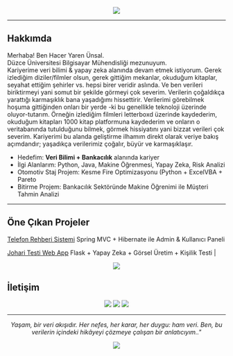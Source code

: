
<p align="center">
  <img src="https://readme-typing-svg.herokuapp.com?font=Fira+Code&duration=3500&pause=700&color=F74393&center=true&vCenter=true&width=550&lines=Veri;Yapay+zeka;Veri+bilimi;Makine+öğrenmesi+">
</p>

---

## Hakkımda

Merhaba! Ben Hacer Yaren Ünsal.  
Düzce Üniversitesi Bilgisayar Mühendisliği mezunuyum.  
Kariyerime veri bilimi & yapay zeka alanında devam etmek istiyorum.
Gerek izlediğim diziler/filmler olsun, gerek gittiğim mekanlar, okuduğum kitaplar, seyahat ettiğim şehirler vs. hepsi birer veridir aslında. Ve ben verileri biriktirmeyi yani somut bir şekilde görmeyi çok severim. Verilerin çoğaldıkça yarattığı karmaşıklık bana yaşadığımı hissettirir. Verilerimi görebilmek hoşuma gittiğinden onları bir yerde -ki bu genellikle teknoloji üzerinde oluyor-tutarım. Örneğin izlediğim filmleri letterboxd üzerinde kaydederim, okuduğum kitapları 1000 kitap platformuna kaydederim ve onların o veritabanında tutulduğunu bilmek, görmek hissiyatını yani bizzat verileri çok severim. Kariyerimi bu alanda geliştirme ilhamım direkt olarak veriye bakış açımdandır; yaşadıkça verilerimiz çoğalır, büyür ve karmaşıklaşır. 

- Hedefim: **Veri Bilimi + Bankacılık** alanında kariyer  
- İlgi Alanlarım: Python, Java, Makine Öğrenmesi, Yapay Zeka, Risk Analizi 
- Otomotiv Staj Projem: Kesme Fire Optimizasyonu (Python + ExcelVBA + Pareto
- Bitirme Projem: Bankacılık Sektöründe Makine Öğrenimi ile Müşteri Tahmin Analizi

---

## Öne Çıkan Projeler

 [Telefon Rehberi Sistemi](https://github.com/Yarenlasnu/corporateDirectoryApp) 
 Spring MVC + Hibernate ile Admin & Kullanıcı Paneli
 
 [Johari Testi Web App](https://github.com/Yarenlasnu/JohariWindowApp)
 Flask + Yapay Zeka + Görsel Üretim + Kişilik Testi |
 


<p align="center">
  <img src="https://skillicons.dev/icons?i=python,java,spring,flask,mysql,git,github,pandas,keras,tensorflow,matplotlib,keras,powerbi,tableau,excel,vscode,docker" />
</p>




## İletişim

<p align="center">
  <a href="mailto:hacerunsal@example.com"><img src="https://img.shields.io/badge/E--posta-%23FF5E99?style=for-the-badge&logo=gmail&logoColor=white"/></a>
  <a href="https://linkedin.com/in/kendi-linkin"><img src="https://img.shields.io/badge/LinkedIn-%230077B5?style=for-the-badge&logo=linkedin&logoColor=white"/></a>
  <a href="https://github.com/kullaniciadi"><img src="https://img.shields.io/badge/GitHub-%2312100E?style=for-the-badge&logo=github&logoColor=white"/></a>
</p>

---

<p align="center"><i>Yaşam, bir veri akışıdır. Her nefes, her karar, her duygu: ham veri. Ben, bu verilerin içindeki hikâyeyi çözmeye çalışan bir anlatıcıyım.."</i></p>
<p align="center">
  <img src="https://capsule-render.vercel.app/api?type=waving&color=0:fbda61,100:ff5acd&height=120&section=footer"/>
</p>
